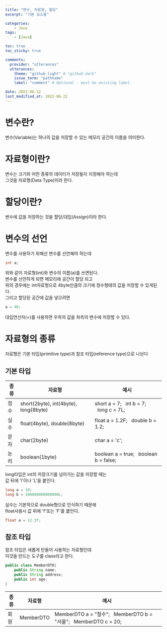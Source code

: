 ```yaml
---
title: "변수, 자료형, 할당"
excerpt: "기본 요소들"

categories:
    - Java
tags:
    - [Java]

toc: true
toc_sticky: true

comments:
  provider: "utterances"
  utterances:
    theme: "github-light" # "github-dark"
    issue_term: "pathname"
    label: "comment" # Optional - must be existing label.

date: 2022-06-22
last_modified_at: 2022-06-22
---
```

# 변수란?  
변수(Variable)는 하나의 값을 저장할 수 있는 메모리 공간의 이름을 의미한다.  
# 자료형이란?  
변수는 크기와 어떤 종류의 데이터가 저장될지 지정해야 하는데  
그것을 자료형(Data Type)이라 한다.  
# 할당이란?  
변수에 값을 저장하는 것을 할당/대입(Assign)이라 한다.  
# 변수의 선언  
변수를 사용하기 위해선 변수를 선언해야 하는데  
```java
int a;
```  
위와 같이 자료형(int)와 변수의 이름(a)를 쓰면된다.  
변수를 선언하게 되면 메모리에 공간이 할당 되고  
위의 경우에는 int자료형으로 4byte만큼의 크기에 정수형태의 값을 저장할 수 있게된다.  
그리고 할당된 공간에 값을 넣으려면  
```java
a = 40;
```
대입연산자(=)를 사용하면 우측의 값을 좌측의 변수에 저장할 수 있다.  
# 자료형의 종류  
자료형은 기본 타입(primitive type)과 참조 타입(reference type)으로 나뉜다  
## 기본 타입
|종류|자료형|예시|
|------|---|---|
|정수|short(2byte), int(4byte), long(8byte)|short a = 7; &nbsp;&nbsp;int b = 7; &nbsp;&nbsp;long c = 7L;|
|실수|float(4byte), double(8byte)|float a = 1.2F; &nbsp;&nbsp;double b = 1.2;|
|문자|char(2byte)|char a = 'c';|
|논리|boolean(1byte)|boolean a = true; &nbsp;&nbsp;boolean b = false;|

long타입은 int의 저장크기를 넘어가는 값을 저장할 때는  
값 뒤에 'l'이나 'L'을 붙인다.  
```java
long a = 10;
long b = 100000000000000L;
```
실수는 기본적으로 double형으로 인식하기 때문에  
float사용시 값 뒤에 'f'또는 'F'를 붙인다.  
```java
float a = 12.3f;
```
## 참조 타입
참조 타입은 새롭게 만들어 사용하는 자료형인데  
이것을 만드는 도구를 class라고 한다.
```java
public class MemberDTO{
    public String name;
    public String address;
    public int age;
}
```
|종류|자료형|예시|
|-|-|-|
|회원|MemberDTO|MemberDTO a = "철수"; &nbsp;&nbsp;MemberDTO b = "서울"; &nbsp;&nbsp;MemberDTO c = 20;|


